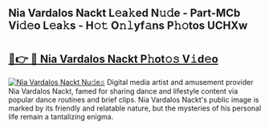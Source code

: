 ## Nia Vardalos Nackt L𝚎a𝚔ed N𝚞𝚍e - Part-MCb Vi𝚍𝚎o L𝚎a𝚔s - H𝚘𝚝 O𝚗𝚕yf𝚊ns P𝚑𝚘tos UCHXw

# <h2><a href="http://kf2nvp.oniu.top/?m=Nia+Vardalos+Nackt">🔗👉 🔴 Nia Vardalos Nackt P𝚑ot𝚘𝚜 V𝚒d𝚎o</a></h2>

[![Nia Vardalos Nackt Nu𝚍e𝚜](https://i.imgur.com/0qMVB7G.gif)](http://kf2nvp.oniu.top/?m=Nia+Vardalos+Nackt)
Digital media artist and amusement provider Nia Vardalos Nackt, famed for sharing dance and lifestyle content via popular dance routines and brief clips. Nia Vardalos Nackt's public image is marked by its friendly and relatable nature, but the mysteries of his personal life remain a tantalizing enigma.  
